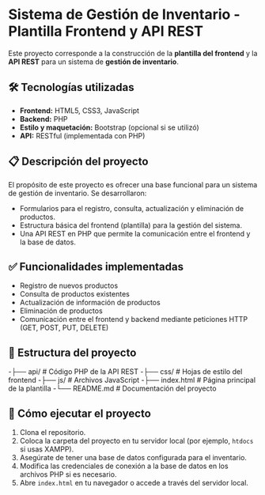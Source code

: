 # Sistema de Gestión de Inventario - Plantilla Frontend y API REST

Este proyecto corresponde a la construcción de la **plantilla del frontend** y la **API REST** para un sistema de **gestión de inventario**.

## 🛠️ Tecnologías utilizadas

- **Frontend:** HTML5, CSS3, JavaScript
- **Backend:** PHP
- **Estilo y maquetación:** Bootstrap (opcional si se utilizó)
- **API:** RESTful (implementada con PHP)

## 📋 Descripción del proyecto

El propósito de este proyecto es ofrecer una base funcional para un sistema de gestión de inventario. Se desarrollaron:

- Formularios para el registro, consulta, actualización y eliminación de productos.
- Estructura básica del frontend (plantilla) para la gestión del sistema.
- Una API REST en PHP que permite la comunicación entre el frontend y la base de datos.

## ✅ Funcionalidades implementadas

- Registro de nuevos productos
- Consulta de productos existentes
- Actualización de información de productos
- Eliminación de productos
- Comunicación entre el frontend y backend mediante peticiones HTTP (GET, POST, PUT, DELETE)

## 📁 Estructura del proyecto

-├── api/ # Código PHP de la API REST
-├── css/ # Hojas de estilo del frontend
-├── js/ # Archivos JavaScript
-├── index.html # Página principal de la plantilla
-└── README.md # Documentación del proyecto


## 🚀 Cómo ejecutar el proyecto

1. Clona el repositorio.
2. Coloca la carpeta del proyecto en tu servidor local (por ejemplo, `htdocs` si usas XAMPP).
3. Asegúrate de tener una base de datos configurada para el inventario.
4. Modifica las credenciales de conexión a la base de datos en los archivos PHP si es necesario.
5. Abre `index.html` en tu navegador o accede a través del servidor local.

